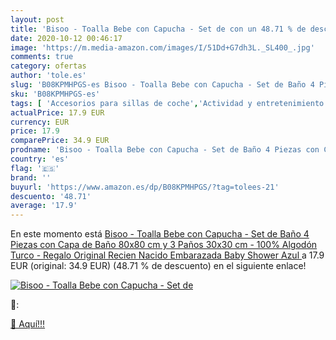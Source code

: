 ```yaml
---
layout: post
title: 'Bisoo - Toalla Bebe con Capucha - Set de con un 48.71 % de descuento'
date: 2020-10-12 00:46:17
image: 'https://m.media-amazon.com/images/I/51Dd+G7dh3L._SL400_.jpg'
comments: true
category: ofertas
author: 'tole.es'
slug: 'B08KPMHPGS-es Bisoo - Toalla Bebe con Capucha - Set de Baño 4 Piezas con...'
sku: 'B08KPMHPGS-es'
tags: [ 'Accesorios para sillas de coche','Actividad y entretenimiento','Andadores','Bebé','Espejos para asientos traseros','Higiene y cuidado','Sillas de coche y accesorios','Toallitas húmedas para bebé','Toallitas y accesorios para bebé','bebe','embarazada', ]
actualPrice: 17.9 EUR
currency: EUR
price: 17.9
comparePrice: 34.9 EUR
prodname: 'Bisoo - Toalla Bebe con Capucha - Set de Baño 4 Piezas con Capa de Baño 80x80 cm y 3 Paños 30x30 cm - 100% Algodón Turco - Regalo Original Recien Nacido Embarazada Baby Shower  Azul '
country: 'es'
flag: '🇪🇸'
brand: ''
buyurl: 'https://www.amazon.es/dp/B08KPMHPGS/?tag=tolees-21'
descuento: '48.71'
average: '17.9'
---
```


En este momento está [Bisoo - Toalla Bebe con Capucha - Set de Baño 4 Piezas con Capa de Baño 80x80 cm y 3 Paños 30x30 cm - 100% Algodón Turco - Regalo Original Recien Nacido Embarazada Baby Shower  Azul ](https://www.amazon.es/dp/B08KPMHPGS/?tag=tolees-21) a 17.9 EUR (original: 34.9 EUR) (48.71 %  de descuento) en el siguiente enlace!

[![Bisoo - Toalla Bebe con Capucha - Set de](https://m.media-amazon.com/images/I/51Dd+G7dh3L._SL400_.jpg)](https://www.amazon.es/dp/B08KPMHPGS/?tag=tolees-21)

🔎:


[🛒 Aquí!!!](https://www.amazon.es/dp/B08KPMHPGS/?tag=tolees-21)
